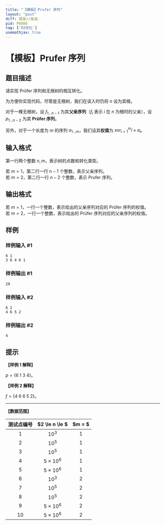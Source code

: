 ```yaml
---
title: "【模板】Prufer 序列"
layout: "post"
diff: 提高+/省选-
pid: P6086
tag: ['O2优化']
usemathjax: true
---
```


# 【模板】Prufer 序列
## 题目描述

请实现 Prüfer 序列和无根树的相互转化。

为方便你实现代码，尽管是无根树，我们在读入时仍将 $n$ 设为其根。

对于一棵无根树，设 $f_{1\dots n-1}$ 为其**父亲序列**（$f_i$ 表示 $i$ 在 $n$ 为根时的父亲），设 $p_{1 \dots n-2}$ 为其 **Prüfer 序列**。

另外，对于一个长度为 $m$ 的序列 $a_{1 \dots m}$，我们设其**权值**为 $\operatorname{xor}_{i = 1}^m i \times a_i$。
## 输入格式

第一行两个整数 $n,m$，表示树的点数和转化类型。

若 $m = 1$，第二行一行 $n-1$ 个整数，表示父亲序列。  
若 $m = 2$，第二行一行 $n-2$ 个整数，表示 Prufer 序列。
## 输出格式

若 $m = 1$，一行一个整数，表示给出的父亲序列对应的 Prüfer 序列的权值。  
若 $m = 2$，一行一个整数，表示给出的 Prüfer 序列对应的父亲序列的权值。
## 样例

### 样例输入 #1
```
6 1
3 6 4 6 1
```
### 样例输出 #1
```
29
```
### 样例输入 #2
```
6 2
4 6 5 2
```
### 样例输出 #2
```
4
```
## 提示

**【样例 1 解释】**

$p = \{6\ 1\ 3\ 4\}$。

**【样例 2 解释】**

$f = \{4\ 6\ 6\ 5\ 2\}$。

---

**【数据范围】**

| 测试点编号 | $2 \le n \le $  | $m = $ |
| :--------: | :-------------: | :----: |
|    $1$     |     $10^3$      |  $1$   |
|    $2$     |     $10^5$      |  $1$   |
|    $3$     |     $10^5$      |  $1$   |
|    $4$     | $5 \times 10^6$ |  $1$   |
|    $5$     | $5 \times 10^6$ |  $1$   |
|    $6$     |     $10^3$      |  $2$   |
|    $7$     |     $10^5$      |  $2$   |
|    $8$     |     $10^5$      |  $2$   |
|    $9$     | $5 \times 10^6$ |  $2$   |
|    $10$    | $5 \times 10^6$ |  $2$   |


